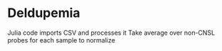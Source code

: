 # Deldupemia
Julia code imports CSV and processes it
Take average over non-CNSL probes for each sample to normalize